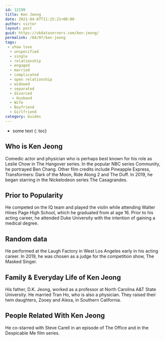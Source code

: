 ```yaml
---
id: 12199
title: Ken Jeong
date: 2021-04-07T11:25:21+00:00
author: victor
layout: post
guid: https://ukdataservers.com/ken-jeong/
permalink: /04/07/ken-jeong
tags:
 - show love
  - unspecified
  - single
  - relationship
  - engaged
  - married
  - complicated
  - open relationship
  - widowed
  - separated
  - divorced
   - Husband
  - Wife
  - Boyfriend
  - Girlfriend
category: Guides
---
```


* some text
{: toc}


## Who is Ken Jeong



Comedic actor and physician who is perhaps best known for his role as Leslie Chow in The Hangover series. In the popular NBC series Community, he portrayed Ben Chang. Other film credits include Pineapple Express, Transformers: Dark of the Moon, Ride Along 2 and The Duff. In 2019, he began starring in the Nickelodeon series The Casagrandes.

                
                
                
## Prior to Popularity



He competed on the IQ team and played the violin while attending Walter Hines Page High School, which he graduated from at age 16. Prior to his acting career, he attended Duke University with the intention of gaining a medical degree. 

                
                
                
## Random data



He performed at the Laugh Factory in West Los Angeles early in his acting career. In 2019, he was chosen as a judge for the competition show, The Masked Singer.

                
                
                
## Family & Everyday Life of Ken Jeong



His father, D.K. Jeong, worked as a professor at North Carolina A&T State University. He married Tran Ho, who is also a physician. They raised their twin daughters, Zooey and Alexa, in Southern California. 

                
                
                
## People Related With Ken Jeong



He co-starred with Steve Carell in an episode of The Office and in the Despicable Me film series. 

                
              
            
          
          
          
